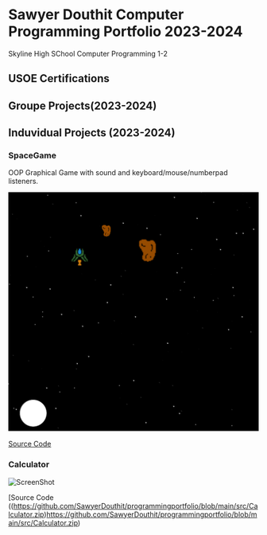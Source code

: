 # Sawyer Douthit Computer Programming Portfolio 2023-2024
Skyline High SChool Computer Programming 1-2

## USOE Certifications

## Groupe Projects(2023-2024)

## Induvidual Projects (2023-2024)

### SpaceGame
OOP Graphical Game with sound and keyboard/mouse/numberpad listeners.

![Gamplay](images/sg1.png)

[Source Code](https://github.com/SawyerDouthit/programmingportfolio/blob/main/src/SpaceGame1.zip)

### Calculator

![ScreenShot]()

[Source Code ((https://github.com/SawyerDouthit/programmingportfolio/blob/main/src/Calculator.zip)https://github.com/SawyerDouthit/programmingportfolio/blob/main/src/Calculator.zip)

